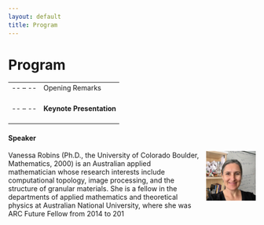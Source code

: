 ```yaml
---
layout: default
title: Program
---
```


# Program

<table class="program">
  <tr>
    <td> -- &ndash; -- </td>
    <td>
      Opening Remarks<br/>
    </td>
  </tr>
  <tr>
    <td>-- &ndash; -- </td>
    <td>
      <h4>Keynote Presentation
      </h4>
    </td>
  </tr>
</table>

#### Speaker

<img style="padding: 0; margin: 0 0 1em 1em; float: right; width: 20%" src="assets/Vanessa.jpg" />
Vanessa Robins (Ph.D., the University of Colorado Boulder, Mathematics, 2000) is an Australian applied mathematician whose research interests include computational topology, image processing, and the structure of granular materials. She is a fellow in the departments of applied mathematics and theoretical physics at Australian National University, where she was ARC Future Fellow from 2014 to 201
<br>

